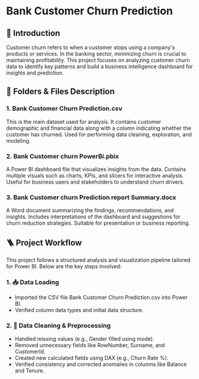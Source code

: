 # Bank Customer Churn Prediction
## 📝 Introduction
Customer churn refers to when a customer stops using a company's products or services. In the banking sector, minimizing churn is crucial to maintaining profitability. This project focuses on analyzing customer churn data to identify key patterns and build a business intelligence dashboard for insights and prediction.
## 📁 Folders & Files Description
###  1. Bank Customer Churn Prediction.csv
This is the main dataset used for analysis.
It contains customer demographic and financial data along with a column indicating whether the customer has churned.
Used for performing data cleaning, exploration, and modeling.
### 2. Bank Customer churn PowerBi.pbix
A Power BI dashboard file that visualizes insights from the data.
Contains multiple visuals such as charts, KPIs, and slicers for interactive analysis.
Useful for business users and stakeholders to understand churn drivers.
### 3. Bank Customer churn Prediction report Summary.docx
A Word document summarizing the findings, recommendations, and insights.
Includes interpretations of the dashboard and suggestions for churn reduction strategies.
Suitable for presentation or business reporting.
## 🪜 Project Workflow 
This project follows a structured analysis and visualization pipeline tailored for Power BI. Below are the key steps involved:
### 1. 📥 Data Loading
* Imported the CSV file Bank Customer Churn Prediction.csv into Power BI.
* Verified column data types and initial data structure.
### 2. 🧹 Data Cleaning & Preprocessing
* Handled missing values (e.g., Gender filled using mode).
* Removed unnecessary fields like RowNumber, Surname, and CustomerId.
* Created new calculated fields using DAX (e.g., Churn Rate %).
* Verified consistency and corrected anomalies in columns like Balance and Tenure.

